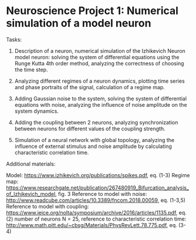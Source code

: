 # Neuroscience Project 1: Numerical simulation of a model neuron
Tasks:

1. Description of a neuron, numerical simulation of the Izhikevich Neuron model neuron: solving the system of differential equations using the Runge Kutta 4th order method, analyzing the correctness of choosing the time step.

2. Analyzing different regimes of a neuron dynamics, plotting time series and phase portraits of the signal, calculation of a regime map.

3. Adding Gaussian noise to the system, solving the system of differential equations with noise, analyzing the influence of noise amplitude on the system dynamics.

4. Adding the coupling between 2 neurons, analyzing synchronization between neurons for different values of the coupling strength.
5. Simulation of a neural network with global topology, analyzing the influence of external stimulus and noise amplitude by calculating characteristic correlation time.


Additional materials:

Model: https://www.izhikevich.org/publications/spikes.pdf, eq. (1-3)
Regime map: https://www.researchgate.net/publication/267480919_Bifurcation_analysis_of_Izhikevich_model, fig. 3
Reference to model with noise: http://www.readcube.com/articles/10.3389/fncom.2018.00059, eq. (1-3,5)
Reference to model with coupling: https://www.ieice.org/nolta/symposium/archive/2016/articles/1135.pdf, eq. (2)
number of neurons N = 25, reference to characteristic correlation time: http://www.math.pitt.edu/~cbsg/Materials/PhysRevLett.78.775.pdf, eq. (3-4)
